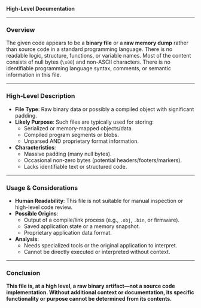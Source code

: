 **High-Level Documentation**

---

### Overview

The given code appears to be a **binary file** or a **raw memory dump** rather than source code in a standard programming language. There is no readable logic, structure, functions, or variable names. Most of the content consists of null bytes (`\x00`) and non-ASCII characters. There is no identifiable programming language syntax, comments, or semantic information in this file.

---

### High-Level Description

- **File Type**: Raw binary data or possibly a compiled object with significant padding.
- **Likely Purpose**: Such files are typically used for storing:
  - Serialized or memory-mapped objects/data.
  - Compiled program segments or blobs.
  - Unparsed AND proprietary format information.
- **Characteristics**:
  - Massive padding (many null bytes).
  - Occasional non-zero bytes (potential headers/footers/markers).
  - Lacks identifiable text or structured code.

---

### Usage & Considerations

- **Human Readability**: This file is not suitable for manual inspection or high-level code review.
- **Possible Origins**:
  - Output of a compile/link process (e.g., `.obj`, `.bin`, or firmware).
  - Saved application state or a memory snapshot.
  - Proprietary application data format.
- **Analysis**:
  - Needs specialized tools or the original application to interpret.
  - Cannot be directly executed or interpreted without context.

---

### Conclusion

**This file is, at a high level, a raw binary artifact—not a source code implementation. Without additional context or documentation, its specific functionality or purpose cannot be determined from its contents.**